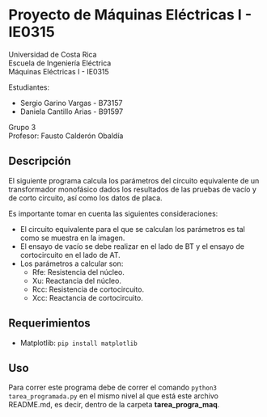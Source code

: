 # Proyecto de Máquinas Eléctricas I - IE0315

Universidad de Costa Rica\
Escuela de Ingeniería Eléctrica\
Máquinas Eléctricas I - IE0315

Estudiantes:

- Sergio Garino Vargas - B73157
- Daniela Cantillo Arias - B91597

Grupo 3\
Profesor: Fausto Calderón Obaldía

## Descripción

El siguiente programa calcula los parámetros del circuito equivalente de un transformador monofásico dados los resultados de las pruebas de vacío y de corto circuito, así como los datos de placa.

Es importante tomar en cuenta las siguientes consideraciones:

- El circuito equivalente para el que se calculan los parámetros es tal como se muestra en la imagen.
- El ensayo de vacío se debe realizar en el lado de BT y el ensayo de cortocircuito en el lado de AT.
- Los parámetros a calcular son:
  - Rfe: Resistencia del núcleo.
  - Xu: Reactancia del núcleo.
  - Rcc: Resistencia de cortocircuito.
  - Xcc: Reactancia de cortocircuito.

## Requerimientos

- Matplotlib: `pip install matplotlib`

## Uso

Para correr este programa debe de correr el comando `python3 tarea_programada.py` en el mismo nivel al que está este archivo README.md, es decir, dentro de la carpeta **tarea_progra_maq**.